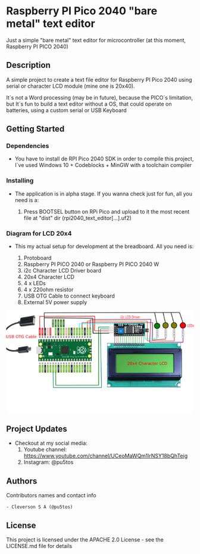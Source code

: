 # Raspberry PI Pico 2040 "bare metal" text editor

Just a simple "bare metal" text editor for microcontroller (at this moment, Raspberry PI PICO 2040)

## Description

A simple project to create a text file editor for Raspberry PI Pico 2040 using serial or character LCD module (mine one is 20x40).

It´s not a Word processing (may be in future), because the PICO´s limitation, but It´s fun to build a text editor without a OS, that could operate on batteries, using a custom serial or USB Keyboard 

## Getting Started

### Dependencies

* You have to install de RPI Pico 2040 SDK in order to compile this project, I´ve used Windows 10 + Codeblocks + MinGW with a toolchain compiler

### Installing

* The application is in alpha stage. If you wanna check just for fun, all you need is a:

  
    1) Press BOOTSEL button on RPi Pico and upload to it the most recent file at "dist" dir (rpi2040_text_editor[...].uf2)
       

### Diagram for LCD 20x4

* This my actual setup for development at the breadboard. All you need is:
  
    1) Protoboard
    2) Raspberry PI PICO 2040 or Raspberry PI PICO 2040 W
    3) i2c Character LCD Driver board
    4) 20x4 Character LCD
    5) 4 x LEDs
    6) 4 x 220ohm resistor
    7) USB OTG Cable to connect keyboard
    8) External 5V power supply

![Alt text](/designs/lcd20x4_diagram.png?raw=true "Prototype wiring")

## Project Updates

* Checkout at my social media:
  1) Youtube channel: https://www.youtube.com/channel/UCeoMaWQm1lrNSY18bQhTeig
  2) Instagram: @pu5tos

## Authors

Contributors names and contact info

    - Cleverson S A (@pu5tos)

## License

This project is licensed under the APACHE 2.0 License - see the LICENSE.md file for details

